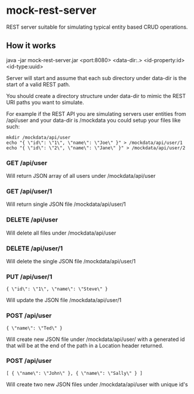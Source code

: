# mock-rest-server
REST server suitable for simulating typical entity based CRUD operations.

## How it works

java -jar mock-rest-server.jar \<port:8080\> \<data-dir:.\> \<id-property:id\> \<id-type:uuid\>

Server will start and assume that each sub directory under data-dir is the start of a valid REST path.

You should create a directory structure under data-dir to mimic the REST URI paths you want to simulate.

For example if the REST API you are simulating servers user entities from /api/user and your data-dir
is /mockdata you could setup your files like such:
```
mkdir /mockdata/api/user
echo "{ \"id\": \"1\", \"name\": \"Joe\" }" > /mockdata/api/user/1
echo "{ \"id\": \"2\", \"name\": \"Jane\" }" > /mockdata/api/user/2
```
### GET /api/user

Will return JSON array of all users under /mockdata/api/user

### GET /api/user/1

Will return single JSON file /mockdata/api/user/1

### DELETE /api/user

Will delete all files under /mockdata/api/user

### DELETE /api/user/1 

Will delete the single JSON file /mockdata/api/user/1

### PUT /api/user/1
```
{ \"id\": \"1\", \"name\": \"Steve\" }
```
Will update the JSON file /mockdata/api/user/1

### POST /api/user
```
{ \"name\": \"Ted\" }
```
Will create new JSON file under /mockdata/api/user/ with a generated id that will be
at the end of the path in a Location header returned.

### POST /api/user
```
[ { \"name\": \"John\" }, { \"name\": \"Sally\" } ]
```
Will create two new JSON files under /mockdata/api/user with unique id's

